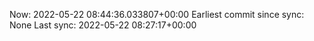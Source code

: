 Now: 2022-05-22 08:44:36.033807+00:00 Earliest commit since sync: None Last sync: 2022-05-22 08:27:17+00:00
